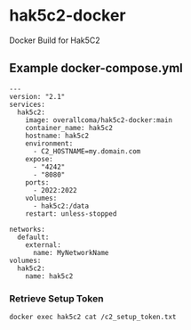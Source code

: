 # hak5c2-docker
Docker Build for Hak5C2

## Example docker-compose.yml

```docker-compose
---
version: "2.1"
services:
  hak5c2:
    image: overallcoma/hak5c2-docker:main
    container_name: hak5c2
    hostname: hak5c2
    environment:
      - C2_HOSTNAME=my.domain.com
    expose:
      - "4242"
      - "8080"
    ports:
      - 2022:2022
    volumes:
      - hak5c2:/data
    restart: unless-stopped

networks:
  default:
    external:
      name: MyNetworkName
volumes:
  hak5c2:
    name: hak5c2
```

### Retrieve Setup Token
```
docker exec hak5c2 cat /c2_setup_token.txt
